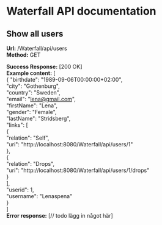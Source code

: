 # Waterfall API documentation
## Show all users
**Url:** /Waterfall/api/users  
**Method:** GET  


**Success Response:** [200 OK]  
**Example content:** [  
{
"birthdate": "1989-09-06T00:00:00+02:00",  
"city": "Gothenburg",  
"country": "Sweden",  
"email": "lena@gmail.com",  
"firstName": "Lena",  
"gender": "Female",  
"lastName": "Stridsberg",  
"links": [  
      {  
        "relation": "Self",  
        "uri": "http://localhost:8080/Waterfall/api/users/1"  
      },  
      {  
        "relation": "Drops",  
        "uri": "http://localhost:8080/Waterfall/api/users/1/drops"  
      }  
    ],  
    "userid": 1,  
    "username": "Lenaspena"  
}  
]  
**Error response:** [// todo lägg in något här]